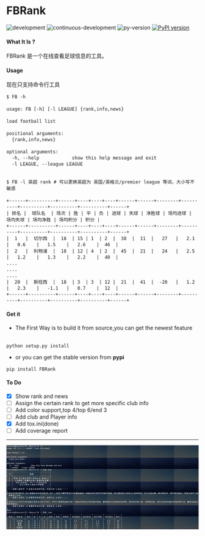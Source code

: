 # FBRank
![development](https://img.shields.io/badge/FB-Development-green.svg)
![continuous-development](https://travis-ci.org/Allianzcortex/FBRank.svg?branch=master)
![py-version](https://img.shields.io/pypi/pyversions/Django.svg)
[![PyPI version](https://badge.fury.io/py/FBRank.svg)](https://badge.fury.io/py/FBRank)

#### What It Is ?

FBRank 是一个在线查看足球信息的工具。

#### Usage

现在只支持命令行工具

```
$ FB -h

usage: FB [-h] [-l LEAGUE] {rank,info,news}

load football list

positional arguments:
  {rank,info,news}

optional arguments:
  -h, --help            show this help message and exit
  -l LEAGUE, --league LEAGUE

```

```

$ FB -l 英超 rank # 可以更换英超为 英国/英格兰/premier league 等词，大小写不敏感

+------+----------+------+----+----+----+------+------+--------+----------+----------+----------+----------+------+
| 排名 |  球队名  | 场次 | 胜 | 平 | 负 | 进球 | 失球 | 净胜球 | 场均进球 | 场均失球 | 场均净胜 | 场均积分 | 积分 |
+------+----------+------+----+----+----+------+------+--------+----------+----------+----------+----------+------+
|  1   |  切尔西  |  18  | 15 | 1  | 2  |  38  |  11  |   27   |   2.1    |   0.6    |   1.5    |   2.6    |  46  |
|  2   |  利物浦  |  18  | 12 | 4  | 2  |  45  |  21  |   24   |   2.5    |   1.2    |   1.3    |   2.2    |  40  |
....
....
....
|  20  |  斯旺西  |  18  | 3  | 3  | 12 |  21  |  41  |  -20   |   1.2    |   2.3    |   -1.1   |   0.7    |  12  |
+------+----------+------+----+----+----+------+------+--------+----------+----------+----------+----------+------+

```


#### Get it

- The First Way is to build it from source,you can get the newest feature

```

python setup.py install

```

- or you can get the stable version from **pypi**

```
pip install FBRank

```

#### To Do

- [x] Show rank and news
- [ ] Assign the certain rank to get more specific club info
- [ ] Add color support,top 4/top 6/end 3
- [ ] Add club and Player info
- [x] Add tox.ini(done) 
- [ ] Add coverage report

---

![show](show.png)
